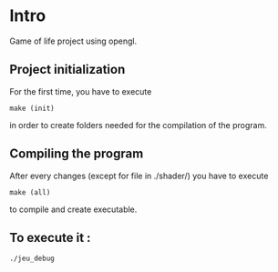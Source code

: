 # Intro

Game of life project using opengl. 

## Project initialization

For the first time, you have to execute 

```
make (init)
```


in order to create folders needed for the compilation of the program.

## Compiling the program

After every changes (except for file in ./shader/) you have to execute 
```
make (all)
```

to compile and create executable.

## To execute it :

```
./jeu_debug
```





